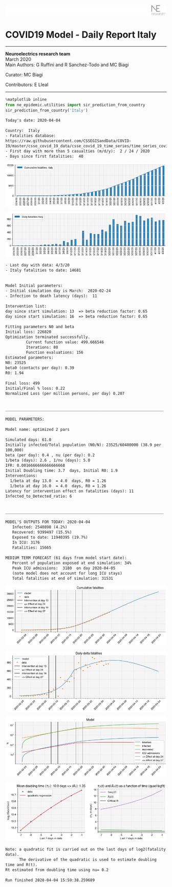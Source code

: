 ![](./images/logo.png)
# COVID19 Model - Daily Report Italy

---

**Neuroelectrics research team**  
March 2020  
Main Authors: G Ruffini and R Sanchez-Todo and MC Biagi

Curator: MC Biagi

Contributors: E Lleal

---


```python
%matplotlib inline
from ne_epidemic.utilities import sir_prediction_from_country
sir_prediction_from_country('Italy')
```

    Today's date: 2020-04-04 
    
    Country:  Italy
    - Fatalities database:  https://raw.githubusercontent.com/CSSEGISandData/COVID-19/master/csse_covid_19_data/csse_covid_19_time_series/time_series_covid19_deaths_global.csv
    - First day with more than 5 casualties (m/d/y):  2 / 24 / 2020
    - Days since first fatalities:  40



![png](02%20-%20Daily_Report_Italy_files/02%20-%20Daily_Report_Italy_1_1.png)



![png](02%20-%20Daily_Report_Italy_files/02%20-%20Daily_Report_Italy_1_2.png)


    - Last day with data: 4/3/20
    - Italy fatalities to date: 14681
     
    
    Model Initial parameters:
    - Initial simulation day is March:  2020-02-24
    - Infection to death latency (days):  11
    
    Intervention list:
    day since start simulation: 13  => beta reduction factor: 0.65
    day since start simulation: 16  => beta reduction factor: 0.65
    
    Fitting parameters N0 and beta
    Initial loss: 226820
    Optimization terminated successfully.
             Current function value: 499.666546
             Iterations: 80
             Function evaluations: 156
    Estimated parameters:
    N0: 23525
    beta0 (contacts per day): 0.39
    R0: 1.94
    
    Final loss: 499
    Initial/Final % loss: 0.22
    Normalized Loss (per million persons, per day) 0.207 
    
    
    _____________________________________________________________________
     
    MODEL PARAMETERS:
    
    Model name: optimized 2 pars
    
    Simulated days: 61.0
    Initially infected/Total population (N0/N): 23525/60480000 (38.9 per 100,000)
    beta (per day): 0.4 , nu (per day): 0.2
    1/beta (days): 2.6 , 1/nu (days): 5.0
    IFR: 0.0016666666666666668
    Initial Doubling time: 3.7  days, Initial R0: 1.9
    Interventions:
      1/beta at day 13.0  = 4.0  days, R0 = 1.26
      1/beta at day 16.0  = 4.0  days, R0 = 1.26
    Latency for intervention effect on fatalities (days): 11
    Infected_to_Detected_ratio: 6
    
    
    _____________________________________________________________________
    
    MODEL'S OUTPUTS FOR TODAY: 2020-04-04
       Infected: 2540898 (4.2%)
       Recovered: 9399497 (15.5%)
       Exposed to date: 11940395 (19.7%)
       In ICU: 3176
       Fatalities: 15665
     
    MEDIUM TERM FORECAST (61 days from model start date): 
       Percent of population exposed at end simulation: 34%
       Peak ICU admissions:  3180  on day 2020-04-05
       (note model does not account for long ICU stays)
       Total fatalities at end of simulation: 31531



![png](02%20-%20Daily_Report_Italy_files/02%20-%20Daily_Report_Italy_1_4.png)



![png](02%20-%20Daily_Report_Italy_files/02%20-%20Daily_Report_Italy_1_5.png)



![png](02%20-%20Daily_Report_Italy_files/02%20-%20Daily_Report_Italy_1_6.png)


     



![png](02%20-%20Daily_Report_Italy_files/02%20-%20Daily_Report_Italy_1_8.png)


    Note: a quadratic fit is carried out on the last days of log2(fatality data).
          The derivative of the quadratic is used to estimate doubling time and R(t).
    Rt estimated from doubling time using nu= 0.2
    
    Run finished 2020-04-04 15:59:38.259689



```python

```

